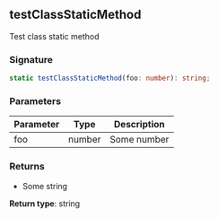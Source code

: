 ## testClassStaticMethod

Test class static method

<a id="testclassstaticmethod-signature"></a>

### Signature

```typescript
static testClassStaticMethod(foo: number): string;
```

<a id="testclassstaticmethod-parameters"></a>

### Parameters

| Parameter | Type | Description |
| - | - | - |
| foo | number | Some number |

<a id="testclassstaticmethod-returns"></a>

### Returns

- Some string

**Return type**: string
